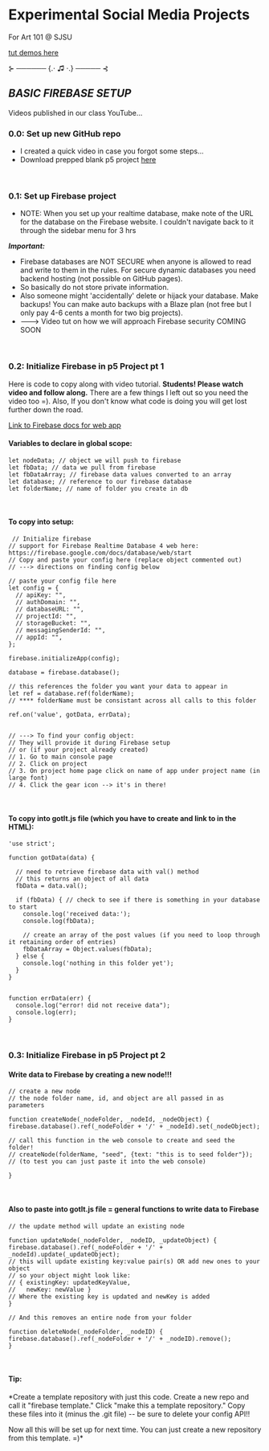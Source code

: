 # Experimental Social Media Projects


For Art 101 @ SJSU

[tut demos here](https://larkvcr.com/xsocial/)


⊱ ────── {.⋅ ♫ ⋅.} ───── ⊰

## *BASIC FIREBASE SETUP*

Videos published in our class YouTube...

### **0.0: Set up new GitHub repo**

* I created a quick video in case you forgot some steps...
* Download prepped blank p5 project [here](https://larkvcr.com/xsocial/tuts/blankP5Setup.zip)

<br>

### **0.1: Set up Firebase project**

* NOTE: When you set up your realtime database, make note of the URL for the database on the Firebase website. I couldn't navigate back to it through the sidebar menu for 3 hrs

***Important:***
* Firebase databases are NOT SECURE when anyone is allowed to read and write to them in the rules. For secure dynamic databases you need backend hosting (not possible on GitHub pages).
* So basically do not store private information.
* Also someone might 'accidentally' delete or hijack your database. Make backups! You can make auto backups with a Blaze plan (not free but I only pay 4-6 cents a month for two big projects).
* ---> Video tut on how we will approach Firebase security COMING SOON

<br>

### **0.2: Initialize Firebase in p5 Project pt 1**

Here is code to copy along with video tutorial. **Students! Please watch video and follow along.** There are a few things I left out so you need the video too =). Also, If you don't know what code is doing you will get lost further down the road.

[Link to Firebase docs for web app](https://firebase.google.com/docs/database/web/start)



#### Variables to declare in global scope:

    let nodeData; // object we will push to firebase
    let fbData; // data we pull from firebase
    let fbDataArray; // firebase data values converted to an array
    let database; // reference to our firebase database
    let folderName; // name of folder you create in db
<br>

 #### To copy into setup:

     // Initialize firebase
    // support for Firebase Realtime Database 4 web here: https://firebase.google.com/docs/database/web/start
    // Copy and paste your config here (replace object commented out)
    // ---> directions on finding config below

    // paste your config file here
    let config = {
      // apiKey: "",
      // authDomain: "",
      // databaseURL: "",
      // projectId: "",
      // storageBucket: "",
      // messagingSenderId: "",
      // appId: "",
    };

    firebase.initializeApp(config);

    database = firebase.database();

    // this references the folder you want your data to appear in
    let ref = database.ref(folderName);
    // **** folderName must be consistant across all calls to this folder

    ref.on('value', gotData, errData);


    // ---> To find your config object:
    // They will provide it during Firebase setup
    // or (if your project already created)
    // 1. Go to main console page
    // 2. Click on project
    // 3. On project home page click on name of app under project name (in large font)
    // 4. Click the gear icon --> it's in there!

<br>

#### To copy into gotIt.js file (which you have to create and link to in the HTML):

    'use strict';

    function gotData(data) {

      // need to retrieve firebase data with val() method
      // this returns an object of all data
      fbData = data.val();

      if (fbData) { // check to see if there is something in your database to start
        console.log('received data:');
        console.log(fbData);

        // create an array of the post values (if you need to loop through it retaining order of entries)
        fbDataArray = Object.values(fbData);
      } else {
        console.log('nothing in this folder yet');
      }
    }


    function errData(err) {
      console.log("error! did not receive data");
      console.log(err);
    }


<br>

### **0.3: Initialize Firebase in p5 Project pt 2**


#### Write data to Firebase by creating a new node!!!




    // create a new node
    // the node folder name, id, and object are all passed in as parameters

    function createNode(_nodeFolder, _nodeId, _nodeObject) {
    firebase.database().ref(_nodeFolder + '/' + _nodeId).set(_nodeObject);

    // call this function in the web console to create and seed the folder!
    // createNode(folderName, "seed", {text: "this is to seed folder"});
    // (to test you can just paste it into the web console)

    }

<br>

#### Also to paste into gotIt.js file = general functions to write data to Firebase


    // the update method will update an existing node

    function updateNode(_nodeFolder, _nodeID, _updateObject) {
    firebase.database().ref(_nodeFolder + '/' + _nodeId).update(_updateObject);
    // this will update existing key:value pair(s) OR add new ones to your object
    // so your object might look like:
    // { existingKey: updatedKeyValue,
    //   newKey: newValue }
    // Where the existing key is updated and newKey is added
    }

    // And this removes an entire node from your folder

    function deleteNode(_nodeFolder, _nodeID) {
    firebase.database().ref(_nodeFolder + '/' + _nodeID).remove();
    }

<br>

#### Tip:
*Create a template repository with just this code. Create a new repo and call it "firebase template." Click "make this a template repository." Copy these files into it (minus the .git file) -- be sure to delete your config API!!

Now all this will be set up for next time. You can just create a new repository from this template. =)*
